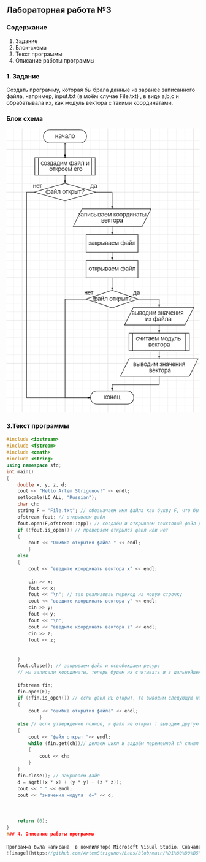 ## Лабораторная работа №3

### Содержание

1. Задание
2. Блок-схема
3. Текст программы
4. Описание работы программы

### 1. Задание

Создать программу, которая бы брала данные из заранее записанного файла, например, input.txt (в моём случае File.txt) , в виде a,b,c и обрабатывала их, как модуль вектора с такими координатами. 
### Блок схема
![схема](https://github.com/ArtemStrigunov/Labs/blob/main/%D1%81%D1%85%D0%B5%D0%BC%D0%B0%203.png)

### 3.Текст программы 
```c++
#include <iostream>
#include <fstream>
#include <cmath>
#include <string>
using namespace std;
int main()
{
	double x, y, z, d;
	cout << "Hello Artem Strigunov!" << endl;
	setlocale(LC_ALL, "Russian");
	char ch;
	string F = "File.txt"; // обозначаем имя файла как букву F, что бы не тоскать его по всему коду 
	ofstream fout; // открываем файл
	fout.open(F,ofstream::app); // создаём и открываем текстовый файл для нашего проекта, что бы туда добовлять символы обращаемся к ofstream и используем команду app апы=добавить
	if (!fout.is_open()) // проверяем открылся файл или нет 
	{
		cout << "Ошибка открытия файла " << endl;
		}
	else
	{
		cout << "введите координаты вектора x" << endl;
		
		cin >> x;
		fout << x;
		fout << "\n"; // так реализован переход на новую строчку
		cout << "введите координаты вектора y" << endl;
		cin >> y;
		fout << y;
		fout << "\n";
		cout << "введите координаты вектора z" << endl;
		cin >> z;
		fout << z; 
		
		
	}
	fout.close(); // закрываем файл и освобождаем ресурс 
	// мы записали координаты, теперь будем их считывать и в дальнейшем использовать

	ifstream fin;
	fin.open(F);
	if (!fin.is_open()) // если файл НЕ открыт, то выводим следующую надпись 
	{
		cout << "ошибка открытия файла" << endl;
			}
	else // если утверждение ложное, и файл не открыт т выводим другую надпись 
	{
		cout << "файл открыт "<< endl;
		while (fin.get(ch))// делаем цикл и задаём переменной ch симвл из текста
		{
			cout << ch;
		}
	}
	fin.close(); // закрываем файл 
	d = sqrt((x * x) + (y * y) + (z * z));
	cout << " " << endl;
	cout << "значения модуля  d=" << d;
	


	return (0);
}
### 4. Описание работы программы

Программа была написана  в компиляторе Microsoft Visual Studio. Сначала мы создаём файл в коренной папке(вводим название файла и разрешение), если он уже есть то новый файл создаваться не будет, далее мы открываем этот файл и вводим значения координаты вектора.После мы закрываем файл, и открываем его заново. Читаем файл и выводим на дисплей что там написанно. Затем мы считаем модуль вектора, выводим его на экран и закрываем файл.В целом, по моей логике файл должен всегда открываться, потому что я сам создаю файл, но всё равно проверяю, открыт файл или нет.
![image](https://github.com/ArtemStrigunov/Labs/blob/main/%D1%80%D0%B5%D0%B7%D1%83%D0%BB%D1%8C%D1%82%D0%B0%D1%82%203.png)
